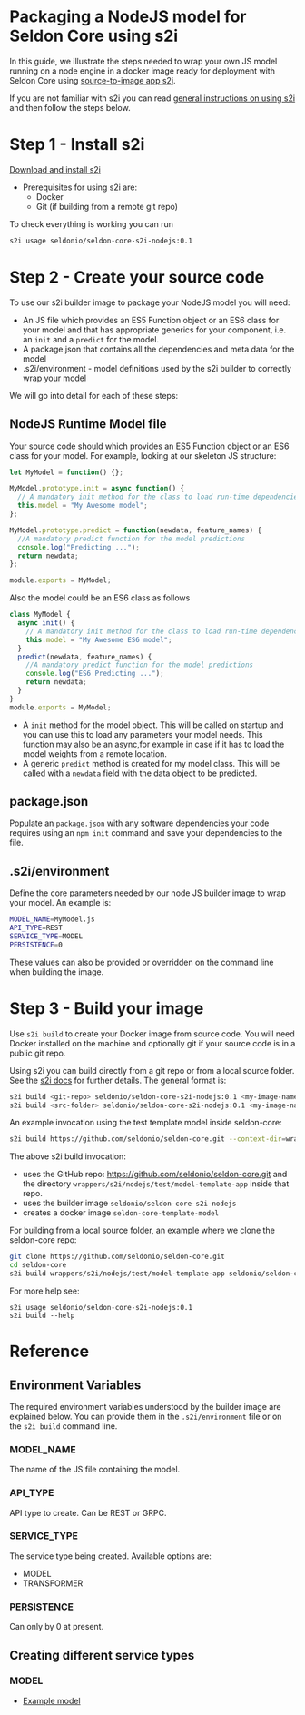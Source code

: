 # Packaging a NodeJS model for Seldon Core using s2i

In this guide, we illustrate the steps needed to wrap your own JS model running on a node engine in a docker image ready for deployment with Seldon Core using [source-to-image app s2i](https://github.com/openshift/source-to-image).

If you are not familiar with s2i you can read [general instructions on using s2i](./s2i.md) and then follow the steps below.

# Step 1 - Install s2i

[Download and install s2i](https://github.com/openshift/source-to-image#installation)

- Prerequisites for using s2i are:
  - Docker
  - Git (if building from a remote git repo)

To check everything is working you can run

```bash
s2i usage seldonio/seldon-core-s2i-nodejs:0.1
```

# Step 2 - Create your source code

To use our s2i builder image to package your NodeJS model you will need:

- An JS file which provides an ES5 Function object or an ES6 class for your model and that has appropriate generics for your component, i.e. an `init` and a `predict` for the model.
- A package.json that contains all the dependencies and meta data for the model
- .s2i/environment - model definitions used by the s2i builder to correctly wrap your model

We will go into detail for each of these steps:

## NodeJS Runtime Model file

Your source code should which provides an ES5 Function object or an ES6 class for your model. For example, looking at our skeleton JS structure:

```js
let MyModel = function() {};

MyModel.prototype.init = async function() {
  // A mandatory init method for the class to load run-time dependencies
  this.model = "My Awesome model";
};

MyModel.prototype.predict = function(newdata, feature_names) {
  //A mandatory predict function for the model predictions
  console.log("Predicting ...");
  return newdata;
};

module.exports = MyModel;
```

Also the model could be an ES6 class as follows

```js
class MyModel {
  async init() {
    // A mandatory init method for the class to load run-time dependencies
    this.model = "My Awesome ES6 model";
  }
  predict(newdata, feature_names) {
    //A mandatory predict function for the model predictions
    console.log("ES6 Predicting ...");
    return newdata;
  }
}
module.exports = MyModel;
```

- A `init` method for the model object. This will be called on startup and you can use this to load any parameters your model needs. This function may also be an async,for example in case if it has to load the model weights from a remote location.
- A generic `predict` method is created for my model class. This will be called with a `newdata` field with the data object to be predicted.

## package.json

Populate an `package.json` with any software dependencies your code requires using an `npm init` command and save your dependencies to the file.

## .s2i/environment

Define the core parameters needed by our node JS builder image to wrap your model. An example is:

```bash
MODEL_NAME=MyModel.js
API_TYPE=REST
SERVICE_TYPE=MODEL
PERSISTENCE=0
```

These values can also be provided or overridden on the command line when building the image.

# Step 3 - Build your image

Use `s2i build` to create your Docker image from source code. You will need Docker installed on the machine and optionally git if your source code is in a public git repo.

Using s2i you can build directly from a git repo or from a local source folder. See the [s2i docs](https://github.com/openshift/source-to-image/blob/master/docs/cli.md#s2i-build) for further details. The general format is:

```bash
s2i build <git-repo> seldonio/seldon-core-s2i-nodejs:0.1 <my-image-name>
s2i build <src-folder> seldonio/seldon-core-s2i-nodejs:0.1 <my-image-name>
```

An example invocation using the test template model inside seldon-core:

```bash
s2i build https://github.com/seldonio/seldon-core.git --context-dir=wrappers/s2i/nodejs/test/model-template-app seldonio/seldon-core-s2i-nodejs:0.1 seldon-core-template-model
```

The above s2i build invocation:

- uses the GitHub repo: https://github.com/seldonio/seldon-core.git and the directory `wrappers/s2i/nodejs/test/model-template-app` inside that repo.
- uses the builder image `seldonio/seldon-core-s2i-nodejs`
- creates a docker image `seldon-core-template-model`

For building from a local source folder, an example where we clone the seldon-core repo:

```bash
git clone https://github.com/seldonio/seldon-core.git
cd seldon-core
s2i build wrappers/s2i/nodejs/test/model-template-app seldonio/seldon-core-s2i-nodejs:0.1 seldon-core-template-model
```

For more help see:

```
s2i usage seldonio/seldon-core-s2i-nodejs:0.1
s2i build --help
```

# Reference

## Environment Variables

The required environment variables understood by the builder image are explained below. You can provide them in the `.s2i/environment` file or on the `s2i build` command line.

### MODEL_NAME

The name of the JS file containing the model.

### API_TYPE

API type to create. Can be REST or GRPC.

### SERVICE_TYPE

The service type being created. Available options are:

- MODEL
- TRANSFORMER

### PERSISTENCE

Can only by 0 at present.

## Creating different service types

### MODEL

- [Example model](https://github.com/SeldonIO/seldon-core/tree/master/examples/models/nodejs_tensorflow)
